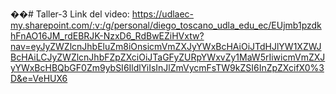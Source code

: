 ��#   T a l l e r - 3 
 
 Link del video: https://udlaec-my.sharepoint.com/:v:/g/personal/diego_toscano_udla_edu_ec/EUjmb1pzdkhFnAO16JM_rdEBRJK-NzxD6_RdBwEZiHVxtw?nav=eyJyZWZlcnJhbEluZm8iOnsicmVmZXJyYWxBcHAiOiJTdHJlYW1XZWJBcHAiLCJyZWZlcnJhbFZpZXciOiJTaGFyZURpYWxvZy1MaW5rIiwicmVmZXJyYWxBcHBQbGF0Zm9ybSI6IldlYiIsInJlZmVycmFsTW9kZSI6InZpZXcifX0%3D&e=VeHUX6
